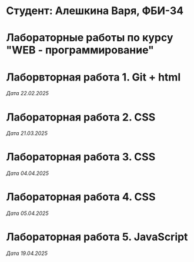 # Студент: Алешкина Варя, ФБИ-34

# Лабораторные работы по курсу "WEB - программирование"

# Лаборвторная работа 1. Git + html

*Дата 22.02.2025*

# Лабораторная работа 2. CSS

*Дата 21.03.2025*

# Лабораторная работа 3. CSS

*Дата 04.04.2025*

# Лабораторная работа 4. CSS

*Дата 05.04.2025*

# Лабораторная работа 5. JavaScript

*Дата 19.04.2025*

